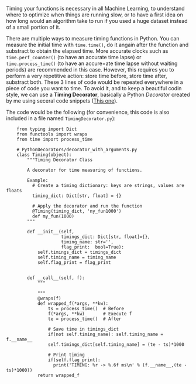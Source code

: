 Timing your functions is necessary in all Machine Learning, to understand where to optimize when things are running slow, or to have a first idea on how long would an algorithm take to run if you used a huge dataset instead of a small portion of it. 

There are multiple ways to measure timing functions in Python. You can measure the initial time with `time.time()`, do it angain after the function and substract to obtain the elapsed time. More accurate clocks such as `time.perf_counter()` (to have an accurate time lapse) or `time.process_time()` (to have an accure=ate time lapse without waiting periods) are recommended in this case. However, this requires you to perform a very repetitive action: store time before, store time after, substract both. These 3 lines of code would be repeated everywhere in a piece of code you want to time. To avoid it, and to keep a beautiful codin style, we can use a **Timing Decorator**, basically a Python _Decorator_ created by me using seceral code snippets ([This one](https://stackoverflow.com/questions/7370801/measure-time-elapsed-in-python)).

The code would be the following (for convenience, this code is also included in a file named `TimingDecorator.py`):

        from typing import Dict
        from functools import wraps
        from time import process_time

        # PythonDecorators/decorator_with_arguments.py
        class Timing(object):
            """Timing Decorator Class

            A decorator for time measuring of functions.

            Example:
              # Create a timing dictionary: keys are strings, values are floats
              timing_dict: Dict[str, float] = {}

              # Apply the decorator and run the function
              @Timing(timing_dict, 'ny_fun1000')
              def my_fun(1000)
            """

            def __init__(self,
                         timings_dict: Dict[str, float]={},
                         timing_name: str='',
                         flag_print:  bool=True):
                self.timings_dict = timings_dict
                self.timing_name = timing_name
                self.flag_print = flag_print


            def __call__(self, f):
                """

                """
                @wraps(f)
                def wrapped_f(*args, **kw):
                    ts = process_time()  # Before
                    f(*args, **kw)       # Execute f
                    te = process_time()  # After

                    # Save time in timings_dict
                    if(not self.timing_name): self.timing_name = f.__name__
                    self.timings_dict[self.timing_name] = (te - ts)*1000

                    # Print timing
                    if(self.flag_print):
                      print('TIMING: %r -> %.6f ms\n' % (f.__name__,(te - ts)*1000))
                return wrapped_f
